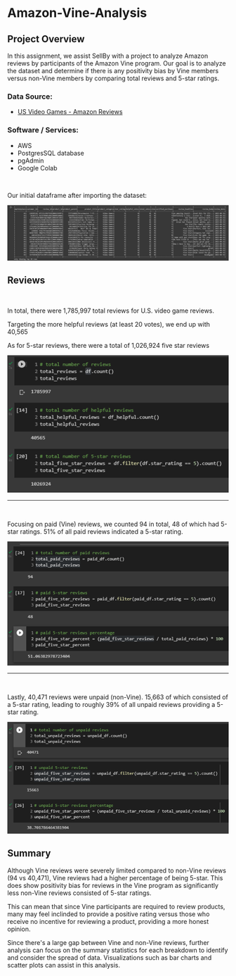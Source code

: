 # Amazon-Vine-Analysis

## Project Overview
In this assignment, we assist SellBy with a project to analyze Amazon reviews by participants of the Amazon Vine program. Our goal is to analyze the dataset and determine if there is any positivity bias by Vine members versus non-Vine members by comparing total reviews and 5-star ratings.



### Data Source:
- [US Video Games - Amazon Reviews](https://s3.amazonaws.com/amazon-reviews-pds/tsv/amazon_reviews_us_Video_Games_v1_00.tsv.gz)
 
### Software / Services:
- AWS
- PostgresSQL database
- pgAdmin
- Google Colab

<br>

Our initial dataframe after importing the dataset:


![Amazon Vine Analysis - Total Reviews](./images/us_video_games_reviews.png)


## Reviews
<br>

In total, there were 1,785,997 total reviews for U.S. video game reviews.

Targeting the more helpful reviews (at least 20 votes), we end up with 40,565

As for 5-star reviews, there were a total of 1,026,924 five star reviews

![Amazon Vine Analysis - Total Reviews](./images/total_reviews.png)

<hr>
<br>

Focusing on paid (Vine) reviews, we counted 94 in total, 48 of which had 5-star ratings. 51% of all paid reviews indicated a 5-star rating.

![Amazon Vine Analysis - Total Reviews](./images/total_paid_reviews.png)

<hr>
<br>

Lastly, 40,471 reviews were unpaid (non-Vine). 15,663 of which consisted of a 5-star rating, leading to roughly 39% of all unpaid reviews providing a 5-star rating.

![Amazon Vine Analysis - Total Reviews](./images/total_unpaid_reviews.png)

## Summary

Although Vine reviews were severely limited compared to non-Vine reviews (94 vs 40,471), Vine reviews had a higher percentage of being 5-star. This does show positivity bias for reviews in the Vine program as significantly less non-Vine reviews consisted of 5-star ratings.

This can mean that since Vine participants are required to review products, many may feel inclinded to provide a positive rating versus those who receive no incentive for reviewing a product, providing a more honest opinion.

Since there's a large gap between Vine and non-Vine reviews, further analysis can focus on the summary statistics for each breakdown to identify and consider the spread of data. Visualizations such as bar charts and scatter plots can assist in this analysis.